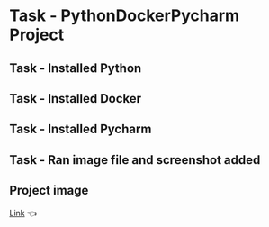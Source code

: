 # Task - PythonDockerPycharm Project
## Task - Installed Python
## Task - Installed Docker
## Task - Installed Pycharm
## Task - Ran image file and screenshot added 
## Project image
[Link](https://github.com/tejranu/PythonDockerPycharm/blob/master/HM1.png) :point_left:
